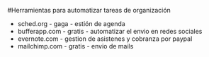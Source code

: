 #Herramientas para automatizar tareas de organización

 - sched.org - gaga - estión de agenda
 - bufferapp.com - gratis - automatizar el envio en redes sociales
 - evernote.com - gestion de asistenes y cobranza por paypal
 - mailchimp.com - gratis - envio de mails

